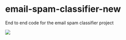 # email-spam-classifier-new
End to end code for the email spam classifier project

<img align="center" src="https://fluentcrm.com/wp-content/uploads/2020/12/Custom-dimensions-1910x1080-px-5-1.png" />


